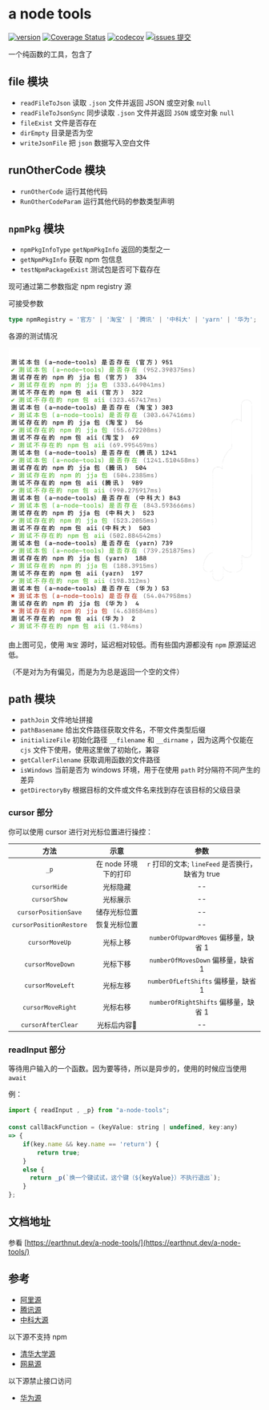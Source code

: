 # a node tools

[![version](<https://img.shields.io/npm/v/a-node-tools.svg?logo=npm&logoColor=rgb(0,0,0)&label=版本号&labelColor=rgb(73,73,228)&color=rgb(0,0,0)>)](https://www.npmjs.com/package/a-node-tools) [![Coverage Status](<https://img.shields.io/coverallsCoverage/github/earthnutDev/a-node-tools?logo=coveralls&label=coveralls&labelColor=rgb(12, 244, 39)&color=rgb(0,0,0)>)](https://coveralls.io/github/earthnutDev/a-node-tools?branch=main) [![codecov](<https://img.shields.io/codecov/c/github/earthnutDev/a-node-tools/main?logo=codecov&label=codecov&labelColor=rgb(7, 245, 245)&color=rgb(0,0,0)>)](https://codecov.io/gh/earthnutDev/a-node-tools) [![issues 提交](<https://img.shields.io/badge/issues-提交-rgb(255,0,63)?logo=github>)](https://github.com/earthnutDev/a-node-tools/issues)

一个纯函数的工具，包含了

## file 模块

- `readFileToJson` 读取 `.json` 文件并返回 JSON 或空对象 `null`
- `readFileToJsonSync` 同步读取 `.json` 文件并返回 `JSON` 或空对象 `null`
- `fileExist` 文件是否存在
- `dirEmpty` 目录是否为空
- `writeJsonFile` 把 `json` 数据写入空白文件

## runOtherCode 模块

- `runOtherCode` 运行其他代码
- `RunOtherCodeParam` 运行其他代码的参数类型声明

## `npmPkg` 模块

- `npmPkgInfoType` `getNpmPkgInfo` 返回的类型之一
- `getNpmPkgInfo` 获取 npm 包信息
- `testNpmPackageExist` 测试包是否可下载存在

现可通过第二参数指定 npm registry 源

可接受参数

```ts
type npmRegistry = '官方' | '淘宝' | '腾讯' | '中科大' | 'yarn' | '华为';
```

各源的测试情况

[![测试情况](https://raw.githubusercontent.com/earthnutDev/a-node-tools/main/media/测试源情况.png)](https://github.com/earthnutDev/a-node-tools/blob/main/media/测试源情况.png)

由上图可见，使用 `淘宝` 源时，延迟相对较低。而有些国内源都没有 `npm` 原源延迟低。

（不是对为为有偏见，而是为为总是返回一个空的文件）

## path 模块

- `pathJoin` 文件地址拼接
- `pathBasename` 给出文件路径获取文件名，不带文件类型后缀
- `initializeFile` 初始化路径 `__filename` 和 `__dirname` ，因为这两个仅能在 `cjs` 文件下使用，使用这里做了初始化，兼容
- `getCallerFilename` 获取调用函数的文件路径
- `isWindows` 当前是否为 windows 环境，用于在使用 `path` 时分隔符不同产生的差异
- `getDirectoryBy` 根据目标的文件或文件名来找到存在该目标的父级目录

### cursor 部分

你可以使用 cursor 进行对光标位置进行操控：

|          方法           |         示意         |                       参数                       |
| :---------------------: | :------------------: | :----------------------------------------------: |
|          `_p`           | 在 node 环境下的打印 | `r` 打印的文本; `lineFeed` 是否换行，缺省为 true |
|      `cursorHide`       |       光标隐藏       |                        --                        |
|      `cursorShow`       |       光标展示       |                        --                        |
|  `cursorPositionSave`   |     储存光标位置     |                        --                        |
| `cursorPositionRestore` |     恢复光标位置     |                        --                        |
|     `cursorMoveUp`      |       光标上移       |       `numberOfUpwardMoves` 偏移量，缺省 1       |
|    `cursorMoveDown`     |       光标下移       |        `numberOfMovesDown` 偏移量，缺省 1        |
|    `cursorMoveLeft`     |       光标左移       |       `numberOfLeftShifts` 偏移量，缺省 1        |
|    `cursorMoveRight`    |       光标右移       |       `numberOfRightShifts` 偏移量，缺省 1       |
|   `cursorAfterClear`    |     光标后内容🧹     |                        --                        |

### readInput 部分

等待用户输入的一个函数。因为要等待，所以是异步的，使用的时候应当使用 `await`

例：

```js
import { readInput , _p} from "a-node-tools";

const callBackFunction = (keyValue: string | undefined, key:any)
=> {
    if(key.name && key.name == 'return') {
        return true;
    }
    else {
      return _p(`换一个键试试，这个键（${keyValue}）不执行退出`);
    }
};
```

## 文档地址

参看 [https://earthnut.dev/a-node-tools/](https://earthnut.dev/a-node-tools/)

## 参考

- [阿里源](https://developer.aliyun.com/mirror/)
- [腾讯源](https://mirrors.tencent.com/)
- [中科大源](https://mirrors.ustc.edu.cn/)

以下源不支持 npm

- [清华大学源](https://mirrors.tuna.tsinghua.edu.cn/)
- [网易源](https://mirrors.163.com)

以下源禁止接口访问

- [华为源](https://mirrors.huaweicloud.com)

